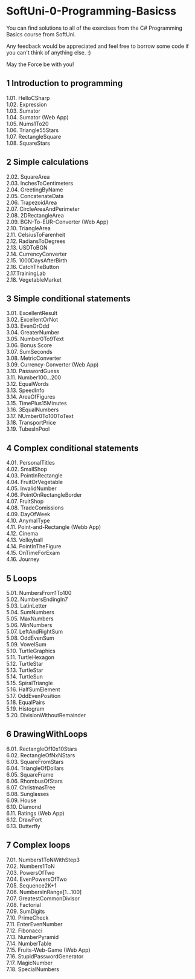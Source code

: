 # SoftUni-0-Programming-Basicss

You can find solutions to all of the exercises from the C# Programming Basics course from SoftUni.

Any feedback would be appreciated and feel free to borrow some code if you can't think of anything else. :)

May the Force be with you!


## 1 Introduction to programming<br>
1.01. HelloCSharp<br>
1.02. Expression<br>
1.03. Sumator<br>
1.04. Sumator (Web App) <br>
1.05. Nums1To20<br>
1.06. Triangle55Stars<br>
1.07. RectangleSquare<br>
1.08. SquareStars<br>

## 2 Simple calculations<br>
2.02. SquareArea<br>
2.03. InchesToCentimeters<br>
2.04. GreetingByName<br>
2.05. ConcatenateData<br>
2.06. TrapezoidArea<br>
2.07. CircleAreaAndPerimeter<br>
2.08. 2DRectangleArea<br>
2.09. BGN-To-EUR-Converter (Web App)<br>
2.10. TriangleArea<br>
2.11. CelsiusToFarenheit<br>
2.12. RadiansToDegrees<br>
2.13. USDToBGN<br>
2.14. CurrencyConverter<br>
2.15. 1000DaysAfterBirth<br>
2.16. CatchTheButton<br>
2.17.TrainingLab<br>
2.18. VegetableMarket<br>

## 3 Simple conditional statements<br>
3.01. ExcellentResult<br>
3.02. ExcellentOrNot<br>
3.03. EvenOrOdd<br>
3.04. GreaterNumber<br>
3.05. Number0To9Text<br>
3.06. Bonus Score<br>
3.07. SumSeconds<br>
3.08. MetricConverter<br>
3.09. Currency-Converter (Web App)<br>
3.10. PasswordGuess<br>
3.11. Number100...200<br>
3.12. EqualWords<br>
3.13. SpeedInfo<br>
3.14. AreaOfFigures<br>
3.15. TimePlus15Minutes<br>
3.16. 3EqualNumbers<br>
3.17. NUmber0To100ToText<br>
3.18. TransportPrice<br>
3.19. TubesInPool<br>

## 4 Complex conditional statements<br>
4.01. PersonalTitles<br>
4.02. SmallShop<br>
4.03. PointInRectangle<br>
4.04. FruitOrVegetable<br>
4.05. InvalidNumber<br>
4.06. PointOnRectangleBorder<br>
4.07. FruitShop<br>
4.08. TradeComissions<br>
4.09. DayOfWeek<br>
4.10. AnymalType<br>
4.11. Point-and-Rectangle (Webb App)<br>
4.12. Cinema<br>
4.13. Volleyball<br>
4.14. PointInTheFigure<br>
4.15. OnTimeForExam<br>
4.16. Journey<br>

## 5 Loops<br>
5.01. NumbersFrom1To100<br>
5.02. NumbersEndingIn7<br>
5.03. LatinLetter<br>
5.04. SumNumbers<br>
5.05. MaxNumbers<br>
5.06. MinNumbers<br>
5.07. LeftAndRightSum<br>
5.08. OddEvenSum<br>
5.09. VowelSum<br>
5.10. TurtleGraphics<br>
5.11. TurtleHexagon<br>
5.12. TurtleStar<br>
5.13. TurtleStar<br>
5.14. TurtleSun<br>
5.15. SpiralTriangle<br>
5.16. HalfSumElement<br>
5.17. OddEvenPosition<br>
5.18. EqualPairs<br>
5.19. Histogram<br>
5.20. DivisionWithoutRemainder<br>

## 6 DrawingWithLoops<br>
6.01. RectangleOf10x10Stars<br>
6.02. RectangleOfNxNStars<br>
6.03. SquareFromStars<br>
6.04. TriangleOfDollars<br>
6.05. SquareFrame<br>
6.06. RhombusOfStars<br>
6.07. ChristmasTree<br>
6.08. Sunglasses<br>
6.09. House<br>
6.10. Diamond<br>
6.11. Ratings (Web App)<br>
6.12. DrawFort<br>
6.13. Butterfly<br>

## 7 Complex loops<br>
7.01. Numbers1ToNWithStep3<br>
7.02. Numbers1ToN<br>
7.03. PowersOfTwo<br>
7.04. EvenPowersOfTwo<br>
7.05. Sequence2K+1<br>
7.06. NumbersInRange[1...100]<br>
7.07. GreatestCommonDivisor<br>
7.08. Factorial<br>
7.09. SumDigits<br>
7.10. PrimeCheck<br>
7.11. EnterEvenNumber<br>
7.12. Fibonacci<br>
7.13. NumberPyramid<br>
7.14. NumberTable<br>
7.15. Fruits-Web-Game (Web App)<br>
7.16. StupidPasswordGenerator<br>
7.17. MagicNumber<br>
7.18. SpecialNumbers<br>
